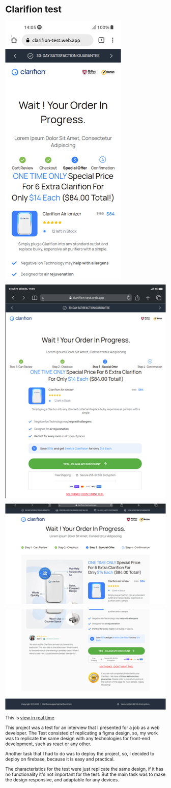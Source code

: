 # Clarifion test

![movil version](/screenshops/mobile.png)

![version for tablets](/screenshops/tablet.png)

![version for desk](/screenshops/desk.png)

![version for desk](/screenshops/desk-2.png)


This is [view in real time](https://clarifion-test.web.app/)  

This project was a test for an interview that  I  presented for a job as a web developer. The Test consisted of replicating a figma design, so, my work was to replicate the same design with any technologies for front-end development, such as react or any other. 


Another task that I had to do was to deploy the project, so, I decided to deploy on firebase, because it is easy and practical. 


The characteristics for the test were just replicate the same design, if it has no functionality it's not important for the test. But the main task was to make the design responsive, and adaptable for any devices.